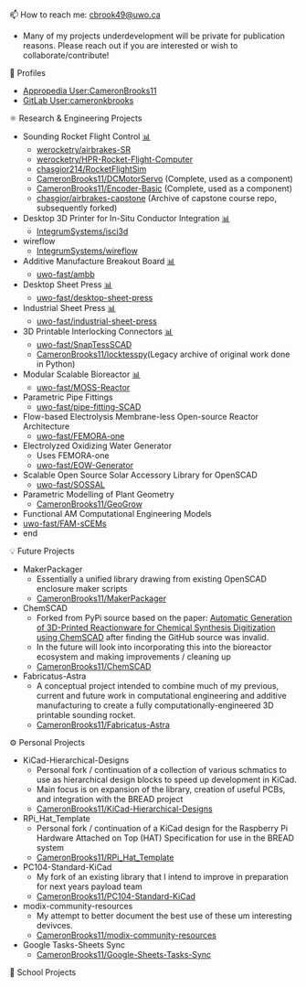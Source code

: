 📫 How to reach me: cbrook49@uwo.ca

- Many of my projects underdevelopment will be private for publication reasons. Please reach out if you are interested or wish to collaborate/contribute!

👤 Profiles

- [Appropedia User:CameronBrooks11](https://www.appropedia.org/User:CameronBrooks11)
- [GitLab User:cameronkbrooks](https://gitlab.com/cameronkbrooks)

⚛️ Research & Engineering Projects

- Sounding Rocket Flight Control [📊](https://github.com/orgs/werocketry/projects/1)
  - [werocketry/airbrakes-SR](https://github.com/werocketry/airbrakes-SR)
  - [werocketry/HPR-Rocket-Flight-Computer](https://github.com/werocketry/HPR-Rocket-Flight-Computer)
  - [chasgior214/RocketFlightSim](https://github.com/chasgior214/RocketFlightSim)
  - [CameronBrooks11/DCMotorServo](https://github.com/CameronBrooks11/DCMotorServo) (Complete, used as a component)
  - [CameronBrooks11/Encoder-Basic](https://github.com/CameronBrooks11/Encoder-Basic) (Complete, used as a component)
  - [chasgior/airbrakes-capstone](https://github.com/chasgior214/airbrakes-capstone) (Archive of capstone course repo, subsequently forked)
- Desktop 3D Printer for In-Situ Conductor Integration [📊](https://github.com/orgs/IntegrumSystems/projects/1)
  - [IntegrumSystems/isci3d](https://github.com/IntegrumSystems/isci3d)
- wireflow
  - [IntegrumSystems/wireflow](https://github.com/IntegrumSystems/wireflow)
- Additive Manufacture Breakout Board [📊](https://github.com/orgs/uwo-fast/projects/7)
  - [uwo-fast/ambb](https://github.com/uwo-fast/ambb)
- Desktop Sheet Press [📊](https://github.com/orgs/uwo-fast/projects/2)
  - [uwo-fast/desktop-sheet-press](https://github.com/uwo-fast/desktop-sheet-press)
- Industrial Sheet Press [📊](https://github.com/orgs/uwo-fast/projects/3)
  - [uwo-fast/industrial-sheet-press](https://github.com/uwo-fast/industrial-sheet-press)
- 3D Printable Interlocking Connectors [📊](https://github.com/orgs/uwo-fast/projects/6)
  - [uwo-fast/SnapTessSCAD](https://github.com/uwo-fast/SnapTessSCAD)
  - [CameronBrooks11/locktesspy](https://github.com/CameronBrooks11/locktesspy)(Legacy archive of original work done in Python)
- Modular Scalable Bioreactor [📊](https://github.com/orgs/uwo-fast/projects/1)
  - [uwo-fast/MOSS-Reactor](https://github.com/uwo-fast/MOSS-Reactor)
- Parametric Pipe Fittings
  - [uwo-fast/pipe-fitting-SCAD](https://github.com/uwo-fast/pipe-fitting-SCAD)
- Flow-based Electrolysis Membrane-less Open-source Reactor Architecture
  - [uwo-fast/FEMORA-one](https://github.com/uwo-fast/FEMORA-one)
- Electrolyzed Oxidizing Water Generator
  - Uses FEMORA-one
  - [uwo-fast/EOW-Generator](https://github.com/uwo-fast/EOW-Generator)
- Scalable Open Source Solar Accessory Library for OpenSCAD
  - [uwo-fast/SOSSAL](https://github.com/uwo-fast/SOSSAL)
- Parametric Modelling of Plant Geometry
  - [CameronBrooks11/GeoGrow](https://github.com/CameronBrooks11/GeoGrow)
-  Functional AM Computational Engineering Models
  - [uwo-fast/FAM-sCEMs](https://github.com/uwo-fast/FAM-sCEMs)
- end

💡 Future Projects

- MakerPackager
  - Essentially a unified library drawing from existing OpenSCAD enclosure maker scripts
  - [CameronBrooks11/MakerPackager](https://github.com/CameronBrooks11/MakerPackager)
- ChemSCAD
  - Forked from PyPi source based on the paper: [Automatic Generation of 3D-Printed Reactionware for Chemical Synthesis Digitization using ChemSCAD](https://doi.org/10.1021/acscentsci.0c01354) after finding the GitHub source was invalid.
  - In the future will look into incorporating this into the bioreactor ecosystem and making improvements / cleaning up
  - [CameronBrooks11/ChemSCAD](https://github.com/CameronBrooks11/ChemSCAD)
- Fabricatus-Astra
  - A conceptual project intended to combine much of my previous, current and future work in computational engineering and additive manufacturing to create a fully computationally-engineered 3D printable sounding rocket.
  - [CameronBrooks11/Fabricatus-Astra](https://github.com/CameronBrooks11/Fabricatus-Astra)

⚙️ Personal Projects

- KiCad-Hierarchical-Designs
  - Personal fork / continuation of a collection of various schmatics to use as hierarchical design blocks to speed up development in KiCad.
  - Main focus is on expansion of the library, creation of useful PCBs, and integration with the BREAD project
  - [CameronBrooks11/KiCad-Hierarchical-Designs](https://github.com/CameronBrooks11/KiCad-Hierarchical-Designs)
- RPi_Hat_Template
  - Personal fork / continuation of a KiCad design for the Raspberry Pi Hardware Attached on Top (HAT) Specification for use in the BREAD system
  - [CameronBrooks11/RPi_Hat_Template](https://github.com/CameronBrooks11/RPi_Hat_Template)
- PC104-Standard-KiCad
  - My fork of an existing library that I intend to improve in preparation for next years payload team
  - [CameronBrooks11/PC104-Standard-KiCad](https://github.com/CameronBrooks11/PC104-Standard-KiCad)
- modix-community-resources
  - My attempt to better document the best use of these um interesting devivces.
  - [CameronBrooks11/modix-community-resources](https://github.com/CameronBrooks11/modix-community-resources)
- Google Tasks-Sheets Sync
  - [CameronBrooks11/Google-Sheets-Tasks-Sync](https://github.com/CameronBrooks11/Google-Sheets-Tasks-Sync)

🏫 School Projects


